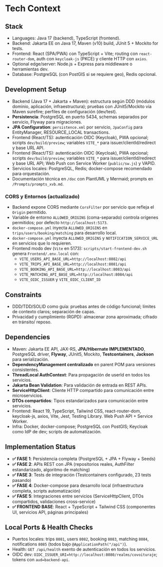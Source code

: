 # Tech Context

## Stack
- Languages: Java 17 (backend), TypeScript (frontend).
- Backend: Jakarta EE on Java 17, Maven (v10) build, JUnit 5 + Mockito for tests.
- Frontend: React (SPA/PWA) con TypeScript + Vite; routing con `react-router-dom`, auth con `keycloak-js` (PKCE) y cliente HTTP con `axios`.
- Optional edge/server: Node.js + Express para middleware o herramientas dev.
- Database: PostgreSQL (con PostGIS si se requiere geo), Redis opcional.

## Development Setup
- Backend (Java 17 + Jakarta + Maven): estructura según DDD (módulos dominio, aplicación, infraestructura); pruebas con JUnit5/Mockito via Maven surefire; perfiles de configuración (dev/test).
- **Persistencia**: PostgreSQL en puerto 5434, schemas separados por servicio, Flyway para migraciones.
- **JPA Configuration**: `persistence.xml` por servicio, `JpaConfig` para EntityManager, RESOURCE_LOCAL transactions.
- Frontend (React/TS): autenticación OIDC (Keycloak), PWA opcional; scripts `dev/build/preview`; variables `VITE_*` para issuer/clientId/redirect y base URL API.
 - Frontend (React/TS): autenticación OIDC (Keycloak), PWA opcional; scripts `dev/build/preview`; variables `VITE_*` para issuer/clientId/redirect y base URL API; Web Push con Service Worker (`public/sw.js`) y VAPID.
- Servicios locales: PostgreSQL, Redis; docker-compose recomendado para orquestación.
- Documentación técnica en `/doc` con PlantUML y Mermaid; prompts en `/Prompts/prompts_xvb.md`.

### CORS y Entornos (actualizado)
- Backend expone CORS mediante `CorsFilter` por servicio que refleja el `Origin` permitido.
- Variable de entorno `ALLOWED_ORIGINS` (coma-separado) controla orígenes permitidos; por defecto `http://localhost:5173`.
- `docker-compose.yml` inyecta `ALLOWED_ORIGINS` en `trips/users/booking/matching` para desarrollo local.
 - `docker-compose.yml` inyecta `ALLOWED_ORIGINS` y `NOTIFICATION_SERVICE_URL` en servicios que lo requieren.
- Frontend modo dev (`Vite` en 5173): `scripts/start-frontend-dev.sh` genera `Frontend/.env.local` con:
  - `VITE_USERS_API_BASE_URL=http://localhost:8082/api`
  - `VITE_TRIPS_API_BASE_URL=http://localhost:8081/api`
  - `VITE_BOOKING_API_BASE_URL=http://localhost:8083/api`
  - `VITE_MATCHING_API_BASE_URL=http://localhost:8084/api`
  - `VITE_OIDC_ISSUER` y `VITE_OIDC_CLIENT_ID`

## Constraints
- DDD/TDD/SOLID como guía: pruebas antes de código funcional; límites de contexto claros; separación de capas.
- Privacidad y cumplimiento (RGPD): almacenar zona aproximada; cifrado en tránsito/ reposo.

## Dependencies
- Maven: Jakarta EE API, JAX-RS, **JPA/Hibernate IMPLEMENTADO**, PostgreSQL driver, **Flyway**, JUnit5, Mockito, **Testcontainers**, **Jackson** para serialización.
- **DependencyManagement centralizado** en parent POM para versiones consistentes.
- **ThreadLocal AuthContext**: Para propagación de userId en todos los servicios.
- **Jakarta Bean Validation**: Para validación de entrada en REST APIs.
- **ServiceHttpClient**: Cliente HTTP compartido para comunicación entre microservicios.
- **DTOs compartidos**: Tipos estandarizados para comunicación entre servicios.
- Frontend: React 19, TypeScript, Tailwind CSS, react-router-dom, keycloak-js, axios, Vite, Jest, Testing Library. Web Push API + Service Worker.
- Infra: Docker, docker-compose; PostgreSQL con PostGIS; Keycloak como IdP de dev; scripts de automatización.

## Implementation Status
- **✅ FASE 1**: Persistencia completa (PostgreSQL + JPA + Flyway + Seeds)
- **✅ FASE 2**: APIs REST con JPA (repositorios reales, AuthFilter estandarizado, algoritmo de matching)
- **✅ FASE 3**: Tests de integración (Testcontainers configurado, 23 tests pasando)
- **✅ FASE 4**: Docker-compose para desarrollo local (infraestructura completa, scripts automatización)
- **✅ FASE 5**: Integraciones entre servicios (ServiceHttpClient, DTOs compartidos, validaciones cross-service)
- **✅ FRONTEND BASE**: React + TypeScript + Tailwind CSS (componentes UI, servicios API, páginas principales)

## Local Ports & Health Checks
- Puertos locales: trips `8081`, users `8082`, booking `8083`, matching `8084`, notifications `8085` (todos bajo `@ApplicationPath("/api")`).
- Health: `GET /api/health` exento de autenticación en todos los servicios.
- OIDC dev: `OIDC_ISSUER_URI=http://localhost:8080/realms/covoituraje`; tokens con `aud=backend-api`.

